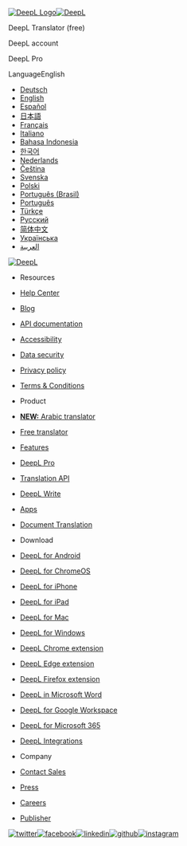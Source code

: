 [![DeepL Logo](https://static.deepl.com/img/logo/deepl-logo-blue.svg)](https://www.deepl.com/en/translator)[![DeepL](https://static.deepl.com/img/logo/deepl-logo-text-blue.svg)](https://www.deepl.com/en/translator)

DeepL Translator (free)

DeepL account

DeepL Pro

LanguageEnglish

* [Deutsch](https://www.deepl.com/de/pro-license "Deutsch")
* [English](https://www.deepl.com/en/pro-license "English")
* [Español](https://www.deepl.com/es/pro-license "Español")
* [日本語](https://www.deepl.com/ja/pro-license "日本語")
* [Français](https://www.deepl.com/fr/pro-license "Français")
* [Italiano](https://www.deepl.com/it/pro-license "Italiano")
* [Bahasa Indonesia](https://www.deepl.com/id/pro-license "Bahasa Indonesia")
* [한국어](https://www.deepl.com/ko/pro-license "한국어")
* [Nederlands](https://www.deepl.com/nl/pro-license "Nederlands")
* [Čeština](https://www.deepl.com/cs/pro-license "Čeština")
* [Svenska](https://www.deepl.com/sv/pro-license "Svenska")
* [Polski](https://www.deepl.com/pl/pro-license "Polski")
* [Português (Brasil)](https://www.deepl.com/pt-BR/pro-license "Português (Brasil)")
* [Português](https://www.deepl.com/pt-PT/pro-license "Português")
* [Türkçe](https://www.deepl.com/tr/pro-license "Türkçe")
* [Русский](https://www.deepl.com/ru/pro-license "Русский")
* [简体中文](https://www.deepl.com/zh/pro-license "简体中文")
* [Українська](https://www.deepl.com/uk/pro-license "Українська")
* [العربية](https://www.deepl.com/ar/pro-license "العربية")

[![DeepL](https://static.deepl.com/img/_optimized/footer/deeplLogo.svg)](https://www.deepl.com/en/translator)

* Resources
* [Help Center](https://support.deepl.com/hc/en-us)
* [Blog](https://www.deepl.com/en/blog)
* [API documentation](https://developers.deepl.com/docs)
* [Accessibility](https://www.deepl.com/en/accessibility)
* [Data security](https://www.deepl.com/en/pro-data-security)
* [Privacy policy](https://www.deepl.com/en/privacy)
* [Terms & Conditions](https://www.deepl.com/en/pro-license)

* Product
* [**NEW:** Arabic translator](https://www.deepl.com/en/translator/l/en/ar)
* [Free translator](https://www.deepl.com/en/translator)
* [Features](https://www.deepl.com/en/features)
* [DeepL Pro](https://www.deepl.com/en/pro?cta=footer-pro)
* [Translation API](https://www.deepl.com/en/pro-api)
* [DeepL Write](https://www.deepl.com/en/write)
* [Apps](https://www.deepl.com/en/app)
* [Document Translation](https://www.deepl.com/en/features/document-translation)

* Download
* [DeepL for Android](https://www.deepl.com/en/android-app)
* [DeepL for ChromeOS](https://www.deepl.com/en/android-app)
* [DeepL for iPhone](https://www.deepl.com/en/ios-app)
* [DeepL for iPad](https://www.deepl.com/en/ios-app)
* [DeepL for Mac](https://www.deepl.com/en/macos-app)
* [DeepL for Windows](https://www.deepl.com/en/windows-app)
* [DeepL Chrome extension](https://www.deepl.com/en/chrome-extension)
* [DeepL Edge extension](https://www.deepl.com/en/edge-extension)
* [DeepL Firefox extension](https://www.deepl.com/en/firefox-extension)
* [DeepL in Microsoft Word](https://www.deepl.com/en/word-addin)
* [DeepL for Google Workspace](https://www.deepl.com/en/google-workspace)
* [DeepL for Microsoft 365](https://www.deepl.com/en/microsoft-365)
* [DeepL Integrations](https://www.deepl.com/en/integrations)

* Company
* [Contact Sales](https://www.deepl.com/en/contact-us?cta=pageFooter)
* [Press](https://www.deepl.com/en/press)
* [Careers](https://www.deepl.com/careers?source=DeepLFooter)
* [Publisher](https://www.deepl.com/en/publisher)

[![twitter](https://static.deepl.com/img/_optimized/footer/twitterLogo.svg)](https://twitter.com/DeepLcom)[![facebook](https://static.deepl.com/img/_optimized/footer/facebookLogo.svg)](https://www.facebook.com/DeepLcom/)[![linkedin](https://static.deepl.com/img/_optimized/footer/linkedinLogo.svg)](https://www.linkedin.com/company/linkedin-com-company-deepl/)[![github](https://static.deepl.com/img/_optimized/footer/githubLogo.svg)](https://github.com/DeepLcom)[![instagram](https://static.deepl.com/img/_optimized/footer/instagramLogo.svg)](https://www.instagram.com/deeplhq/)